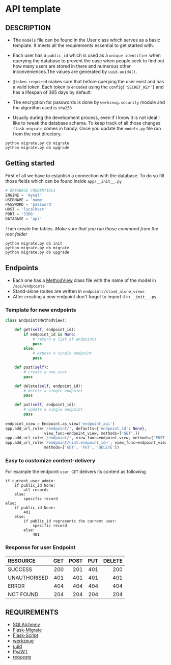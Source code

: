 # API template
## DESCRIPTION
- The `models` file can be found in the User class which serves as a 
basic template. It meets all the requirements essential to get started with.

- Each user has a `public_id` which is used as a `unique identifier` when querying
the database to prevent the case when people seek to find out how many users are 
stored in there and numerous other inconveniences.The values are generated
by `uuid.uuid4()`.

- `@token_required` makes sure that before querying the user exist and has a
valid token. Each token is `encoded` using the `config['SECRET_KEY']` and has
a lifespan of 365 days by default.

- The encryption for passwords is done by `werkzeug.security` module 
and the algorithm used is `sha256`

- Usually during the development process, even if I know it is not ideal I
 like to tweak the database schema. To keep track of all those changes
  `flask-migrate` comes in handy. Once you update the `models.py` file run
  from the root directory.
 ```
python migrate.py db migrate
python migrate.py db upgrade
``` 


## Getting started
First of all we have to establish a connection with the database. To do so fill those fields which can be found inside `app/__init__.py`
```python
# DATABASE CREDENTIALS
ENGINE = 'mysql'
USERNAME = 'name'
PASSWORD = 'password'
HOST = 'localhost'
PORT = '3306'
DATABASE = 'api'

```
Then create the tables. _Make sure that you run those command from the root folder_

~~~
python migrate.py db init
python migrate.py db migrate
python migrate.py db upgrade
~~~

## Endpoints
- Each one has a [MethodView](https://flask.palletsprojects.com/en/1.1.x/views/) class file with the name of the model in `/api/endpoints`
- Stand-alone routes are written in `endpoints/stand_alone_views`
- After creating a new endpoint don't forget to import it in `__init__.py`


### Template for new endpoints
```python
class Endpoint(MethodView):

    def get(self, endpoint_id):
        if endpoint_id is None:
            # return a list of endpoints
            pass
        else:
            # expose a single endpoint
            pass

    def post(self):
        # create a new user
        pass

    def delete(self, endpoint_id):
        # delete a single endpoint
        pass

    def put(self, endpoint_id):
        # update a single endpoint
        pass
        
endpoint_view = Endpoint.as_view('endpoint_api')
app.add_url_rule('/endpoint/', defaults={'endpoint_id': None},
                 view_func=endpoint_view, methods=['GET',])
app.add_url_rule('/endpoint/', view_func=endpoint_view, methods=['POST',])
app.add_url_rule('/endpoint/<int:endpoint_id>', view_func=endpoint_view,
                 methods=['GET', 'PUT', 'DELETE'])        
```

### Easy to customize content-delivery
For example the endpoint `user GET` delivers its content as following
```
if current_user admin:
    if public_id None:
        all records
    else:
        specific record
else:
    if public_id None:
        401
    else:
        if public_id represents the current user:
            specific record
        else:
            401       
```
### Response for user Endpoint

| RESOURCE  | GET  | POST | PUT | DELETE
| :-------- |-----:| ----:| ---:| -----:|
| SUCCESS       | 200 | 201 | 401 | 200
| UNAUTHORISED  | 401 | 401 | 401 | 401
| ERROR         | 404 | 404 | 404 | 404
| NOT FOUND     | 204 | 204 | 204 | 204

## REQUIREMENTS
- [SQLAlchemy](https://flask-sqlalchemy.palletsprojects.com/en/2.x/)
- [Flask-Migrate](https://flask-migrate.readthedocs.io/en/latest/)
- [Flask-Script](https://flask-script.readthedocs.io/en/latest/)
- [werkzeug](https://werkzeug.palletsprojects.com/en/0.15.x/utils/#module-werkzeug.security)
- [uuid](https://docs.python.org/3.6/library/uuid.html)
- [PyJWT](https://github.com/GehirnInc/python-jwt)
- [requests]()
